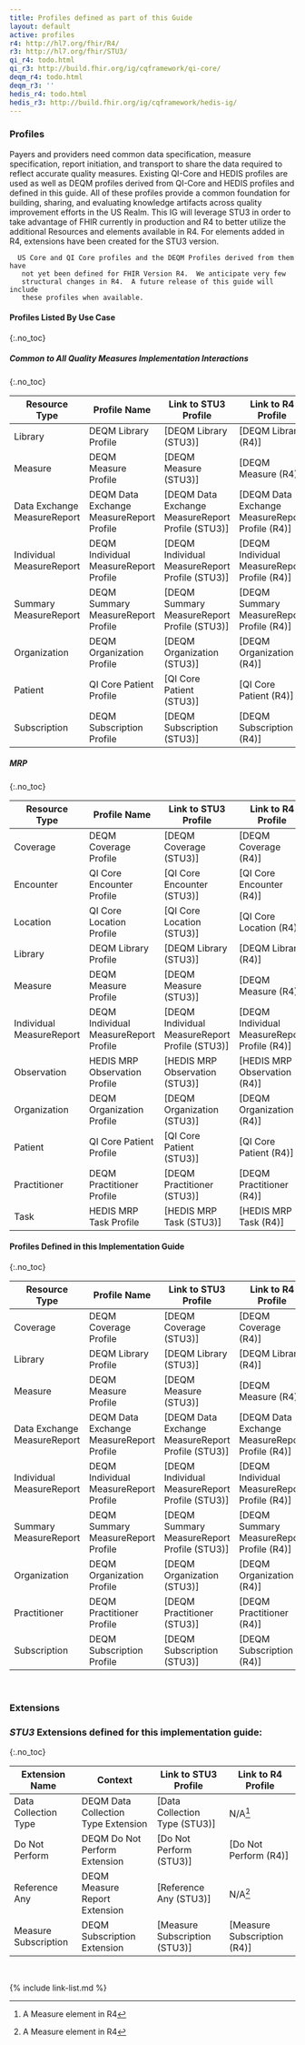 ```yaml
---
title: Profiles defined as part of this Guide
layout: default
active: profiles
r4: http://hl7.org/fhir/R4/
r3: http://hl7.org/fhir/STU3/
qi_r4: todo.html
qi_r3: http://build.fhir.org/ig/cqframework/qi-core/
deqm_r4: todo.html
deqm_r3: ''
hedis_r4: todo.html
hedis_r3: http://build.fhir.org/ig/cqframework/hedis-ig/
---
```

### Profiles

   Payers and providers need common data specification, measure specification, report initiation, and transport to share the data required to reflect accurate quality measures. Existing QI-Core and HEDIS profiles are used as well as DEQM profiles derived from QI-Core and HEDIS profiles and defined in this guide. All of these profiles provide a common foundation for building, sharing, and evaluating knowledge artifacts across quality improvement efforts in the US Realm. This IG will leverage STU3 in order to take advantage of FHIR currently in production and R4 to better utilize the additional Resources and elements available in R4.  For elements added in R4, extensions have been created for the STU3 version.

      US Core and QI Core profiles and the DEQM Profiles derived from them have
       not yet been defined for FHIR Version R4.  We anticipate very few
       structural changes in R4.  A future release of this guide will include
       these profiles when available.

#### Profiles Listed By Use Case
{:.no_toc}

##### Common to All Quality Measures Implementation Interactions
{:.no_toc}

|Resource Type|Profile Name|Link to STU3 Profile|Link to R4 Profile|
|---|---|---|---|
|Library|DEQM Library Profile|[DEQM Library (STU3)]|[DEQM Library (R4)]|
|Measure|DEQM Measure Profile|[DEQM Measure (STU3)]|[DEQM Measure (R4)]|
|Data Exchange MeasureReport|DEQM Data Exchange MeasureReport Profile|[DEQM Data Exchange MeasureReport Profile (STU3)]|[DEQM Data Exchange MeasureReport Profile (R4)]|
|Individual MeasureReport|DEQM Individual MeasureReport Profile|[DEQM Individual MeasureReport Profile (STU3)]|[DEQM Individual MeasureReport Profile (R4)]|
|Summary MeasureReport|DEQM Summary MeasureReport Profile|[DEQM Summary MeasureReport Profile (STU3)]|[DEQM Summary MeasureReport Profile (R4)]|
|Organization|DEQM Organization Profile|[DEQM Organization (STU3)]|[DEQM Organization (R4)]|
|Patient|QI Core Patient Profile|[QI Core Patient (STU3)]|[QI Core Patient (R4)]|
|Subscription|DEQM Subscription Profile|[DEQM Subscription (STU3)]|[DEQM Subscription (R4)]|

##### MRP
{:.no_toc}

|Resource Type|Profile Name|Link to STU3 Profile|Link to R4 Profile|
|---|---|---|---|
|Coverage|DEQM Coverage Profile|[DEQM Coverage (STU3)]|[DEQM Coverage (R4)]|
|Encounter|QI Core Encounter Profile|[QI Core Encounter (STU3)]|[QI Core Encounter (R4)]|
|Location|QI Core Location Profile|[QI Core Location (STU3)]|[QI Core Location (R4)]|
|Library|DEQM Library Profile|[DEQM Library (STU3)]|[DEQM Library (R4)]|
|Measure|DEQM Measure Profile|[DEQM Measure (STU3)]|[DEQM Measure (R4)]|
|Individual MeasureReport|DEQM Individual MeasureReport Profile|[DEQM Individual MeasureReport Profile (STU3)]|[DEQM Individual MeasureReport Profile (R4)]|
|Observation|HEDIS MRP Observation Profile|[HEDIS MRP Observation (STU3)]|[HEDIS MRP Observation (R4)]|
|Organization|DEQM Organization Profile|[DEQM Organization (STU3)]|[DEQM Organization (R4)]|
|Patient|QI Core Patient Profile|[QI Core Patient (STU3)]|[QI Core Patient (R4)]|
|Practitioner|DEQM Practitioner Profile|[DEQM Practitioner (STU3)]|[DEQM Practitioner (R4)]|
|Task|HEDIS MRP Task Profile|[HEDIS MRP Task (STU3)]|[HEDIS MRP Task (R4)]|

#### Profiles Defined in this Implementation Guide
{:.no_toc}

|Resource Type|Profile Name|Link to STU3 Profile|Link to R4 Profile|
|---|---|---|---|
|Coverage|DEQM Coverage Profile|[DEQM Coverage (STU3)]|[DEQM Coverage (R4)]||
|Library|DEQM Library Profile|[DEQM Library (STU3)]|[DEQM Library (R4)]|
|Measure|DEQM Measure Profile|[DEQM Measure (STU3)]|[DEQM Measure (R4)]|
|Data Exchange MeasureReport|DEQM Data Exchange MeasureReport Profile|[DEQM Data Exchange MeasureReport Profile (STU3)]|[DEQM Data Exchange MeasureReport Profile (R4)]|
|Individual MeasureReport|DEQM Individual MeasureReport Profile|[DEQM Individual MeasureReport Profile (STU3)]|[DEQM Individual MeasureReport Profile (R4)]|
|Summary MeasureReport|DEQM Summary MeasureReport Profile|[DEQM Summary MeasureReport Profile (STU3)]|[DEQM Summary MeasureReport Profile (R4)]|
|Organization|DEQM Organization Profile|[DEQM Organization (STU3)]|[DEQM Organization (R4)]|
|Practitioner|DEQM Practitioner Profile|[DEQM Practitioner (STU3)]|[DEQM Practitioner (R4)]|
|Subscription|DEQM Subscription Profile|[DEQM Subscription (STU3)]|[DEQM Subscription (R4)]|

<br />

### Extensions

### *STU3* Extensions defined for this implementation guide:
{:.no_toc}

|Extension Name|Context|Link to STU3 Profile|Link to R4 Profile|
|---|---|---|---|
|Data Collection Type|DEQM Data Collection Type Extension|[Data Collection Type (STU3)]|N/A[^1]|
|Do Not Perform|DEQM Do Not Perform Extension|[Do Not Perform (STU3)]|[Do Not Perform (R4)]|
|Reference Any|DEQM Measure Report Extension|[Reference Any (STU3)]|N/A[^1]|
|Measure Subscription|DEQM Subscription Extension|[Measure Subscription (STU3)]|[Measure Subscription (R4)]|

<br />

[^1]: A Measure element in R4

{% include link-list.md %}
